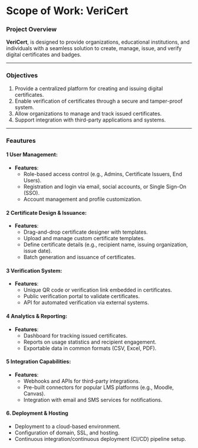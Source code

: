 # **Scope of Work: VeriCert**

### Project Overview

**VeriCert**, is designed to provide organizations, educational institutions, and individuals with a seamless solution to create, manage, issue, and verify digital certificates and badges.

---

### Objectives

1. Provide a centralized platform for creating and issuing digital certificates.
2. Enable verification of certificates through a secure and tamper-proof system.
3. Allow organizations to manage and track issued certificates.
4. Support integration with third-party applications and systems.

---

### Feautures

#### 1 User Management:

- **Features**:
  - Role-based access control (e.g., Admins, Certificate Issuers, End Users).
  - Registration and login via email, social accounts, or Single Sign-On (SSO).
  - Account management and profile customization.

#### 2 Certificate Design & Issuance:

- **Features**:
  - Drag-and-drop certificate designer with templates.
  - Upload and manage custom certificate templates.
  - Define certificate details (e.g., recipient name, issuing organization, issue date).
  - Batch generation and issuance of certificates.

#### 3 Verification System:

- **Features**:
  - Unique QR code or verification link embedded in certificates.
  - Public verification portal to validate certificates.
  - API for automated verification via external systems.

#### 4 Analytics & Reporting:

- **Features**:
  - Dashboard for tracking issued certificates.
  - Reports on usage statistics and recipient engagement.
  - Exportable data in common formats (CSV, Excel, PDF).

#### 5 Integration Capabilities:

- **Features**:
  - Webhooks and APIs for third-party integrations.
  - Pre-built connectors for popular LMS platforms (e.g., Moodle, Canvas).
  - Integration with email and SMS services for notifications.


#### 6. **Deployment & Hosting**

- Deployment to a cloud-based environment.
- Configuration of domain, SSL, and hosting.
- Continuous integration/continuous deployment (CI/CD) pipeline setup.
